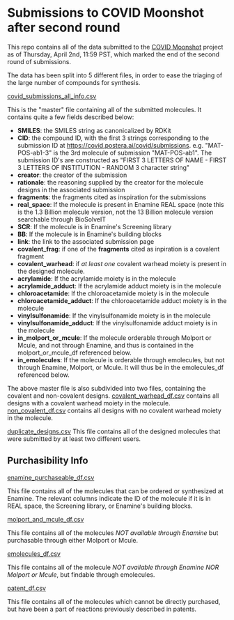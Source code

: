 # Submissions to COVID Moonshot after second round

This repo contains all of the data submitted to the [COVID Moonshot](https://covid.postera.ai/covid) project as of Thursday, April 2nd, 11:59 PST, which marked the end of the second round of submissions.

The data has been split into 5 different files, in order to ease the triaging of the large number of compounds for synthesis. 

[covid_submissions_all_info.csv](https://github.com/mc-robinson/COVID_moonshot_submissions/blob/master/covid_submissions_all_info.csv)

This is the "master" file containing all of the submitted molecules. It contains quite a few fields described below:
- **SMILES**: the SMILES string as canonicalized by RDKit
- **CID**: the compound ID, with the first 3 strings corresponding to the submission ID at https://covid.postera.ai/covid/submissions. 
       e.g. "MAT-POS-ab1-3" is the 3rd molecule of submission "MAT-POS-ab1". The submission ID's are constructed as "FIRST 3 LETTERS OF            NAME - FIRST 3 LETTERS OF INSTITUTION - RANDOM 3 character string"
- **creator**: the creator of the submission
- **rationale**: the reasoning supplied by the creator for the molecule designs in the associated submission
- **fragments**: the fragments cited as inspiration for the submissions
- **real_space**: If the molecule is present in Enamine REAL space (note this is the 1.3 Billion molecule version, not the 13 Billion                         molecule version searchable through BioSolveIT
- **SCR**: If the molecule is in Enamine's Screening library
- **BB**: If the molecule is in Enamine's building blocks
- **link**: the link to the associated submission page
- **covalent_frag**: if one of the **fragments** cited as inpiration is a covalent fragment
- **covalent_warhead**: if *at least one* covalent warhead moiety is present in the designed molecule.
- **acrylamide**: If the acrylamide moiety is in the molecule
- **acrylamide_adduct**: If the acrylamide adduct moiety is in the molecule
- **chloroacetamide**: If the chloroacetamide moiety is in the molecule
- **chloroacetamide_adduct**: If the chloroacetamide adduct moiety is in the molecule 
- **vinylsulfonamide**: If the vinylsulfonamide moiety is in the molecule
- **vinylsulfonamide_adduct**: If the vinylsulfonamide adduct moiety is in the molecule
- **in_molport_or_mcule**: If the molecule orderable through Molport or Mcule, and not through Enamine, and thus is contained in the molport_or_mcule_df referenced below.
- **in_emolecules**: If the molecule is orderable through emolecules, but not through Enamine, Molport, or Mcule. It will thus be in the emolecules_df referenced below.

The above master file is also subdivided into two files, containing the covalent and non-covalent designs.
[covalent_warhead_df.csv](https://github.com/mc-robinson/COVID_moonshot_submissions/blob/master/covalent_warhead_df.csv) contains all designs with a covalent warhead moiety in the molecule.
[non_covalent_df.csv](https://github.com/mc-robinson/COVID_moonshot_submissions/blob/master/non_covalent_df.csv) contains all designs with no covalent warhead moiety in the molecule.

[duplicate_designs.csv](https://github.com/mc-robinson/COVID_moonshot_submissions/blob/master/duplicate_designs.csv)
This file contains all of the designed molecules that were submitted by at least two different users.

## Purchasibility Info ##

[enamine_purchaseable_df.csv](https://github.com/mc-robinson/COVID_moonshot_submissions/blob/master/enamine_purchaseable_df.csv)

This file contains all of the molecules that can be ordered or synthesized at Enamine. The relevant columns indicate the ID of the molecule if it is in REAL space, the Screening library, or Enamine's building blocks.

[molport_and_mcule_df.csv](https://github.com/mc-robinson/COVID_moonshot_submissions/blob/master/molport_and_mcule_df.csv)

This file contains all of the molecules *NOT available through Enamine* but purchasable through either Molport or Mcule.

[emolecules_df.csv](https://github.com/mc-robinson/COVID_moonshot_submissions/blob/master/emolecules_df.csv)

This file contains all of the molecule *NOT available through Enamine NOR Molport or Mcule*, but findable through emolecules.

[patent_df.csv](https://github.com/mc-robinson/COVID_moonshot_submissions/blob/master/patent_df.csv)

This file contains all of the molecules which cannot be directly purchased, but have been a part of reactions previously described in patents.









